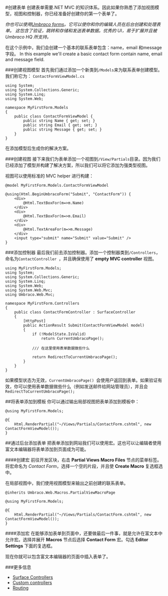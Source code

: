 #创建表单
创建表单需要.NET MVC 的知识体系。因此如果你熟悉了添加视图模型，视图和控制器，你已经准备好创建你的第一个表单了。

*你也可以使用[Umbraco forms](https://umbraco.com/products/umbraco-forms/)。它可以使你和你的编辑人员在后台创建和处理表单。 这包含了验证，跳转和存储和发送表单数据。优秀的 UI，易于扩展并且被 Umbraco HQ 所支持。*

在这个示例中，我们会创建一个基本的联系表单包含：name，email 和message 字段。
In this example we'll create a basic contact form contain name, email and message field.

###创建视图模型
首先我们通过添加一个新类到`/Models`来为联系表单创建模型。我们称它为： `ContactFormViewModel.cs`
	
    using System;
    using System.Collections.Generic;
    using System.Linq;
    using System.Web;

    namespace MyFirstForm.Models
    {
        public class ContactFormViewModel {
            public string Name { get; set; }
            public string Email { get; set; }
            public string Message { get; set; }
        }
    }

在添加模型后生成你的解决方案。

###创建视图
接下来我们为表单添加一个视图到`/View/Partials`目录。因为我们已经添加了模型并构建了解决方案，所以我们可以将它添加为强类型视图。

视图可以使用标准的 MVC helper 进行构建：

    @model MyFirstForm.Models.ContactFormViewModel

    @using(Html.BeginUmbracoForm("Submit", "ContactForm")) {
        <div>
            @Html.TextBoxFor(m=>m.Name)
        </div>
        <div>
            @Html.TextBoxFor(m=>m.Email)
        </div>
        <div>
            @Html.TextAreaFor(m=>m.Message)
        </div>
        <input type="submit" name="Submit" value="Submit" />
    }

###添加控制器
最后我们前去添加控制器。添加一个控制器类到`/Controllers`，命名为`ContactController `，并且确保使用了 __empty MVC controller__  视图。


    using MyFirstForm.Models;
    using System;
    using System.Collections.Generic;
    using System.Linq;
    using System.Web;
    using System.Web.Mvc;
    using Umbraco.Web.Mvc;

    namespace MyFirstForm.Controllers
    {
        public class ContactFormController : SurfaceController
        {
            [HttpPost]
            public ActionResult Submit(ContactFormViewModel model)
            {
                if (!ModelState.IsValid)
                    return CurrentUmbracoPage();

                /// 在这里使用表单数据做些什么

                return RedirectToCurrentUmbracoPage();
            }
        }
    }

如果模型状态为无效，`CurrentUmbracoPage() `会使用户返回到表单。如果验证有效，你可以使用表单数据做些什么（例如发送邮件给网站管理员），并且会`RedirectToCurrentUmbracoPage();`

##将表单添加到模板
你可以通过输出局部视图把表单添加到模板中：

    @using MyFirstForm.Models;

    @{
        Html.RenderPartial("~/Views/Partials/ContactForm.cshtml", new ContactFormViewModel());
    }

##通过后台添加表单
把表单添加到网站我们可以使用宏。这也可以让编辑者使用富文本编辑器将表单添加到页面成为可能。

####创建宏
前往开发区块，右击 __Partial Views Macro Files__ 节点的菜单标签。将宏命名为 *Contact Form*，选择一个空的片段，并且使 __Create Macro__ 复选框选中。

在局部视图中，我们使用视图模型来输出之前创建的联系表单。

    @inherits Umbraco.Web.Macros.PartialViewMacroPage

    @using MyFirstForm.Models;

    @{
        Html.RenderPartial("~/Views/Partials/ContactForm.cshtml", new ContactFormViewModel());
    }


####添加宏
在能够添加表单到页面中，还要做最后一件事，就是允许在富文本中允许宏。选择并展开 __Macros__ 节点后选择 __Contact Form__ 宏。勾选 __Editor Settings__ 下面的复选框。

现在你就可以包含富文本编辑器的页面中插入表单了。

###更多信息
- [Surface Controllers](../../../Reference/Routing/surface-controllers.md)
- [Custom controllers](../../../Reference/Routing/custom-controllers.md)
- [Routing](../../../Reference/Routing/)



